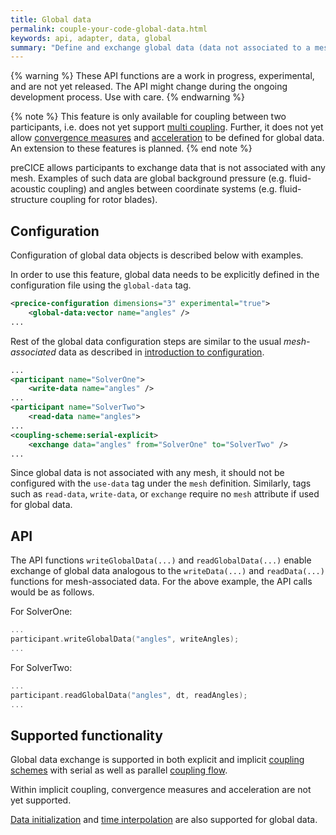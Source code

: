 ```yaml
---
title: Global data
permalink: couple-your-code-global-data.html
keywords: api, adapter, data, global
summary: "Define and exchange global data (data not associated to a mesh) by using specific optional API functions."
---
```


{% warning %}
These API functions are a work in progress, experimental, and are not yet released. The API might change during the ongoing development process. Use with care.
{% endwarning %}

{% note %}
This feature is only available for coupling between two participants, i.e. does not yet support [multi coupling](https://precice.org/configuration-coupling-multi.html). Further, it does not yet allow [convergence measures](https://precice.org/configuration-coupling.html#implicit-coupling-schemes) and [acceleration](https://precice.org/configuration-acceleration) to be defined for global data. An extension to these features is planned.
{% end note %}

preCICE allows participants to exchange data that is not associated with any mesh. Examples of such data are global background pressure (e.g. fluid-acoustic coupling) and angles between coordinate systems (e.g. fluid-structure coupling for rotor blades).

## Configuration

Configuration of global data objects is described below with examples.

In order to use this feature, global data needs to be explicitly defined in the configuration file using the `global-data` tag.

```xml
<precice-configuration dimensions="3" experimental="true">
    <global-data:vector name="angles" />
...
```

Rest of the global data configuration steps are similar to the usual *mesh-associated* data as described in [introduction to configuration](https://precice.org/configuration-introduction.html).

```xml
...
<participant name="SolverOne">
    <write-data name="angles" />
...
<participant name="SolverTwo">
    <read-data name="angles">
...
<coupling-scheme:serial-explicit>
    <exchange data="angles" from="SolverOne" to="SolverTwo" />
...
```

Since global data is not associated with any mesh, it should not be configured with the `use-data` tag under the `mesh` definition. Similarly, tags such as `read-data`, `write-data`, or `exchange` require no `mesh` attribute if used for global data.

## API

The API functions `writeGlobalData(...)` and `readGlobalData(...)` enable exchange of global data analogous to the `writeData(...)` and `readData(...)` functions for mesh-associated data. For the above example, the API calls would be as follows.

For SolverOne:

```C++
...
participant.writeGlobalData("angles", writeAngles);
...
```

For SolverTwo:

```C++
...
participant.readGlobalData("angles", dt, readAngles);
...

```

## Supported functionality

Global data exchange is supported in both explicit and implicit [coupling schemes](https://precice.org/configuration-coupling.html) with serial as well as parallel [coupling flow](https://precice.org/couple-your-code-coupling-flow.html#parallel-coupling-schemes).

Within implicit coupling, convergence measures and acceleration are not yet supported.

[Data initialization](https://precice.org/couple-your-code-initializing-coupling-data.html) and [time interpolation](https://precice.org/couple-your-code-waveform.html) are also supported for global data.